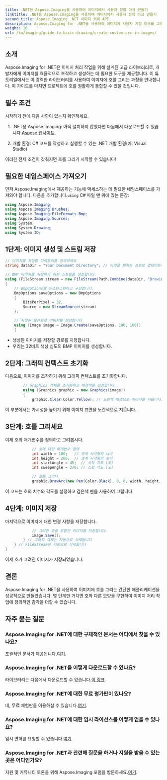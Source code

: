 ```yaml
---
title: .NET용 Aspose.Imaging을 사용하여 이미지에서 사용자 정의 아크 만들기
linktitle: .NET용 Aspose.Imaging을 사용하여 이미지에서 사용자 정의 아크 만들기
second_title: Aspose.Imaging .NET 이미지 처리 API
description: Aspose.Imaging for .NET을 사용하여 이미지에 사용자 지정 아크를 그리는 방법을 알아보세요. 단계별 지침에 따라 이미지를 설정하고, 그래픽 컨텍스트를 초기화하고, 아크 매개변수를 정의하고, 최종 출력을 저장합니다.
weight: 10
url: /ko/imaging/guide-to-basic-drawing/create-custom-arc-in-images/
---
```

## 소개

Aspose.Imaging for .NET은 이미지 처리 작업을 위해 설계된 고급 라이브러리로, 개발자에게 이미지를 효율적으로 조작하고 생성하는 데 필요한 도구를 제공합니다. 이 튜토리얼에서는 이 강력한 라이브러리를 사용하여 이미지에 호를 그리는 과정을 안내합니다. 이 가이드를 마치면 프로젝트에 호를 원활하게 통합할 수 있을 것입니다.

## 필수 조건

시작하기 전에 다음 사항이 있는지 확인하세요.

1.  .NET용 Aspose.Imaging: 아직 설치하지 않았다면 다음에서 다운로드할 수 있습니다.[Aspose 웹사이트](https://releases.aspose.com/imaging/net/).

2. 개발 환경: C# 코드를 작성하고 실행할 수 있는 .NET 개발 환경(예: Visual Studio)

이러한 전제 조건이 갖춰지면 호를 그리기 시작할 수 있습니다!

## 필요한 네임스페이스 가져오기

 먼저 Aspose.Imaging에서 제공하는 기능에 액세스하는 데 필요한 네임스페이스를 가져와야 합니다. 다음을 추가합니다.`using` C# 파일 맨 위에 있는 문장:

```csharp
using Aspose.Imaging;
using Aspose.Imaging.Brushes;
using Aspose.Imaging.FileFormats.Bmp;
using Aspose.Imaging.Sources;
using System;
using System.Drawing;
using System.IO;
```

## 1단계: 이미지 생성 및 스트림 저장

```csharp
// 이미지를 저장할 디렉토리를 정의하세요
string dataDir = "Your Document Directory"; // 이것을 원하는 경로로 업데이트하세요

// BMP 이미지를 저장하기 위한 스트림을 생성합니다.
using (FileStream stream = new FileStream(Path.Combine(dataDir, "DrawingArc_out.bmp"), FileMode.Create))
{
    // BmpOptions를 인스턴스화하고 구성합니다.
    BmpOptions saveOptions = new BmpOptions
    {
        BitsPerPixel = 32,
        Source = new StreamSource(stream)
    };

    // 지정된 옵션으로 이미지를 생성합니다
    using (Image image = Image.Create(saveOptions, 100, 100))
    {
```

- 생성된 이미지를 저장할 경로를 지정합니다.
- 우리는 32비트 색상 심도의 BMP 이미지를 생성합니다.

## 2단계: 그래픽 컨텍스트 초기화

다음으로, 이미지를 조작하기 위해 그래픽 컨텍스트를 초기화합니다.

```csharp
        // Graphics 객체를 초기화하고 배경색을 설정합니다.
        using (Graphics graphic = new Graphics(image))
        {
            graphic.Clear(Color.Yellow); // 노란색 배경으로 이미지를 지웁니다.
```

이 부분에서는 가시성을 높이기 위해 이미지 표면을 노란색으로 지웁니다.

## 3단계: 호를 그리세요

이제 호의 매개변수를 정의하고 그려봅시다.

```csharp
            // 호에 대한 매개변수 정의
            int width = 100;   // 경계 사각형의 너비
            int height = 200;  // 경계 사각형의 높이
            int startAngle = 45;  // 시작 각도 (도)
            int sweepAngle = 270; // 스윕 각도 (도)

            // 호를 그리다
            graphic.DrawArc(new Pen(Color.Black), 0, 0, width, height, startAngle, sweepAngle);
```

이 코드는 호의 치수와 각도를 설정하고 검은색 펜을 사용하여 그립니다.

## 4단계: 이미지 저장

마지막으로 이미지에 대한 변경 사항을 저장합니다.

```csharp
            // 그려진 호를 포함한 이미지를 저장합니다.
            image.Save();
        } // 그래픽 객체는 자동으로 삭제됩니다
    } // FileStream은 자동으로 삭제됩니다
}
```

이제 호가 그려진 이미지가 저장되었습니다.

## 결론

Aspose.Imaging for .NET을 사용하여 이미지에 호를 그리는 간단한 애플리케이션을 성공적으로 만들었습니다. 몇 단계만 거치면 호와 다른 모양을 구현하여 이미지 처리 작업에 창의적인 감각을 더할 수 있습니다.

## 자주 묻는 질문

### Aspose.Imaging for .NET에 대한 구체적인 문서는 어디에서 찾을 수 있나요?

 포괄적인 문서가 제공됩니다.[여기](https://reference.aspose.com/imaging/net/).

### Aspose.Imaging for .NET을 어떻게 다운로드할 수 있나요?

 라이브러리는 다음에서 다운로드할 수 있습니다.[이 링크](https://releases.aspose.com/imaging/net/).

### Aspose.Imaging for .NET에 대한 무료 평가판이 있나요?

 네, 무료 체험판을 이용하실 수 있습니다.[여기](https://releases.aspose.com/).

### Aspose.Imaging for .NET에 대한 임시 라이선스를 어떻게 얻을 수 있나요?

 임시 면허를 요청할 수 있습니다.[여기](https://purchase.conholdate.com/temporary-license/).

### Aspose.Imaging for .NET과 관련해 질문을 하거나 지원을 받을 수 있는 곳은 어디인가요?

 지원 및 커뮤니티 토론을 위해 Aspose.Imaging 포럼을 방문하세요.[여기](https://forum.aspose.com/).
